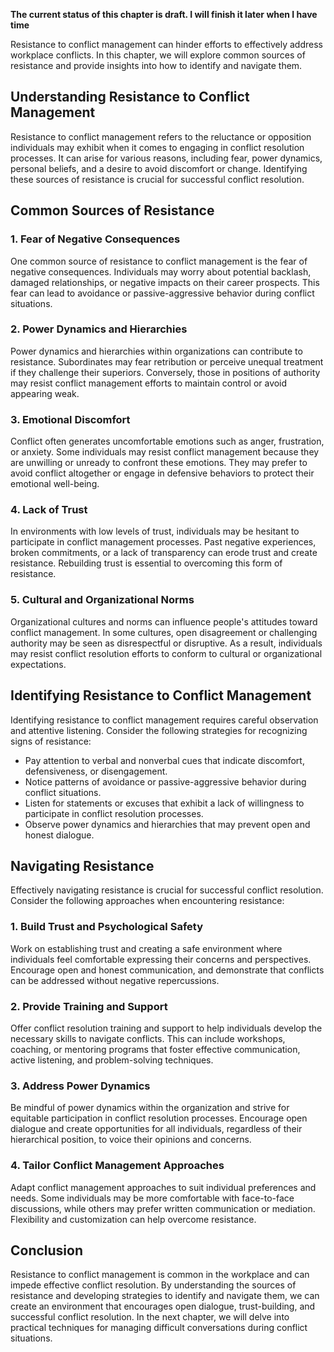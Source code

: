 **The current status of this chapter is draft. I will finish it later when I have time**

Resistance to conflict management can hinder efforts to effectively address workplace conflicts. In this chapter, we will explore common sources of resistance and provide insights into how to identify and navigate them.

Understanding Resistance to Conflict Management
-----------------------------------------------

Resistance to conflict management refers to the reluctance or opposition individuals may exhibit when it comes to engaging in conflict resolution processes. It can arise for various reasons, including fear, power dynamics, personal beliefs, and a desire to avoid discomfort or change. Identifying these sources of resistance is crucial for successful conflict resolution.

Common Sources of Resistance
----------------------------

### 1. Fear of Negative Consequences

One common source of resistance to conflict management is the fear of negative consequences. Individuals may worry about potential backlash, damaged relationships, or negative impacts on their career prospects. This fear can lead to avoidance or passive-aggressive behavior during conflict situations.

### 2. Power Dynamics and Hierarchies

Power dynamics and hierarchies within organizations can contribute to resistance. Subordinates may fear retribution or perceive unequal treatment if they challenge their superiors. Conversely, those in positions of authority may resist conflict management efforts to maintain control or avoid appearing weak.

### 3. Emotional Discomfort

Conflict often generates uncomfortable emotions such as anger, frustration, or anxiety. Some individuals may resist conflict management because they are unwilling or unready to confront these emotions. They may prefer to avoid conflict altogether or engage in defensive behaviors to protect their emotional well-being.

### 4. Lack of Trust

In environments with low levels of trust, individuals may be hesitant to participate in conflict management processes. Past negative experiences, broken commitments, or a lack of transparency can erode trust and create resistance. Rebuilding trust is essential to overcoming this form of resistance.

### 5. Cultural and Organizational Norms

Organizational cultures and norms can influence people's attitudes toward conflict management. In some cultures, open disagreement or challenging authority may be seen as disrespectful or disruptive. As a result, individuals may resist conflict resolution efforts to conform to cultural or organizational expectations.

Identifying Resistance to Conflict Management
---------------------------------------------

Identifying resistance to conflict management requires careful observation and attentive listening. Consider the following strategies for recognizing signs of resistance:

* Pay attention to verbal and nonverbal cues that indicate discomfort, defensiveness, or disengagement.
* Notice patterns of avoidance or passive-aggressive behavior during conflict situations.
* Listen for statements or excuses that exhibit a lack of willingness to participate in conflict resolution processes.
* Observe power dynamics and hierarchies that may prevent open and honest dialogue.

Navigating Resistance
---------------------

Effectively navigating resistance is crucial for successful conflict resolution. Consider the following approaches when encountering resistance:

### 1. Build Trust and Psychological Safety

Work on establishing trust and creating a safe environment where individuals feel comfortable expressing their concerns and perspectives. Encourage open and honest communication, and demonstrate that conflicts can be addressed without negative repercussions.

### 2. Provide Training and Support

Offer conflict resolution training and support to help individuals develop the necessary skills to navigate conflicts. This can include workshops, coaching, or mentoring programs that foster effective communication, active listening, and problem-solving techniques.

### 3. Address Power Dynamics

Be mindful of power dynamics within the organization and strive for equitable participation in conflict resolution processes. Encourage open dialogue and create opportunities for all individuals, regardless of their hierarchical position, to voice their opinions and concerns.

### 4. Tailor Conflict Management Approaches

Adapt conflict management approaches to suit individual preferences and needs. Some individuals may be more comfortable with face-to-face discussions, while others may prefer written communication or mediation. Flexibility and customization can help overcome resistance.

Conclusion
----------

Resistance to conflict management is common in the workplace and can impede effective conflict resolution. By understanding the sources of resistance and developing strategies to identify and navigate them, we can create an environment that encourages open dialogue, trust-building, and successful conflict resolution. In the next chapter, we will delve into practical techniques for managing difficult conversations during conflict situations.
